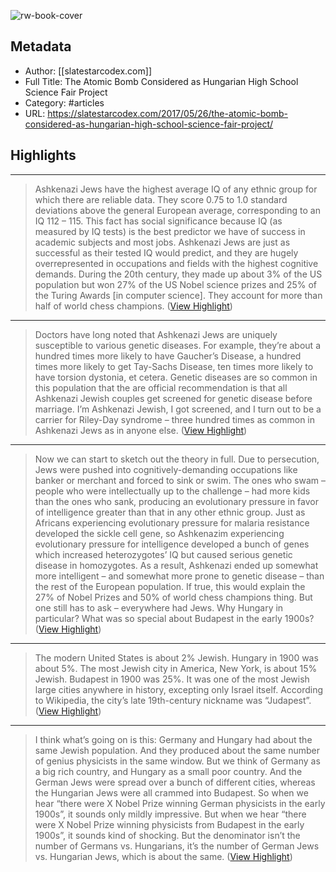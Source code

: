 ![rw-book-cover](https://readwise-assets.s3.amazonaws.com/static/images/article2.74d541386bbf.png)

## Metadata
- Author: [[slatestarcodex.com]]
- Full Title: The Atomic Bomb Considered as Hungarian High School Science Fair Project
- Category: #articles
- URL: https://slatestarcodex.com/2017/05/26/the-atomic-bomb-considered-as-hungarian-high-school-science-fair-project/

## Highlights
***

> Ashkenazi Jews have the highest average IQ of any ethnic group for which there are reliable data. They score 0.75 to 1.0 standard deviations above the general European average, corresponding to an IQ 112 – 115. This fact has social significance because IQ (as measured by IQ tests) is the best predictor we have of success in academic subjects and most jobs. Ashkenazi Jews are just as successful as their tested IQ would predict, and they are hugely overrepresented in occupations and fields with the highest cognitive demands. During the 20th century, they made up about 3% of the US population but won 27% of the US Nobel science prizes and 25% of the Turing Awards [in computer science]. They account for more than half of world chess champions. ([View Highlight](https://instapaper.com/read/1521414794/20061541))

***

> Doctors have long noted that Ashkenazi Jews are uniquely susceptible to various genetic diseases. For example, they’re about a hundred times more likely to have Gaucher’s Disease, a hundred times more likely to get Tay-Sachs Disease, ten times more likely to have torsion dystonia, et cetera. Genetic diseases are so common in this population that the are official recommendation is that all Ashkenazi Jewish couples get screened for genetic disease before marriage. I’m Ashkenazi Jewish, I got screened, and I turn out to be a carrier for Riley-Day syndrome – three hundred times as common in Ashkenazi Jews as in anyone else. ([View Highlight](https://instapaper.com/read/1521414794/20061553))

***

> Now we can start to sketch out the theory in full. Due to persecution, Jews were pushed into cognitively-demanding occupations like banker or merchant and forced to sink or swim. The ones who swam – people who were intellectually up to the challenge – had more kids than the ones who sank, producing an evolutionary pressure in favor of intelligence greater than that in any other ethnic group. Just as Africans experiencing evolutionary pressure for malaria resistance developed the sickle cell gene, so Ashkenazim experiencing evolutionary pressure for intelligence developed a bunch of genes which increased heterozygotes’ IQ but caused serious genetic disease in homozygotes. As a result, Ashkenazi ended up somewhat more intelligent – and somewhat more prone to genetic disease – than the rest of the European population.
> If true, this would explain the 27% of Nobel Prizes and 50% of world chess champions thing. But one still has to ask – everywhere had Jews. Why Hungary in particular? What was so special about Budapest in the early 1900s? ([View Highlight](https://instapaper.com/read/1521414794/20061576))

***

> The modern United States is about 2% Jewish. Hungary in 1900 was about 5%. The most Jewish city in America, New York, is about 15% Jewish. Budapest in 1900 was 25%. It was one of the most Jewish large cities anywhere in history, excepting only Israel itself. According to Wikipedia, the city’s late 19th-century nickname was “Judapest”. ([View Highlight](https://instapaper.com/read/1521414794/20061584))

***

> I think what’s going on is this: Germany and Hungary had about the same Jewish population. And they produced about the same number of genius physicists in the same window. But we think of Germany as a big rich country, and Hungary as a small poor country. And the German Jews were spread over a bunch of different cities, whereas the Hungarian Jews were all crammed into Budapest. So when we hear “there were X Nobel Prize winning German physicists in the early 1900s”, it sounds only mildly impressive. But when we hear “there were X Nobel Prize winning physicists from Budapest in the early 1900s”, it sounds kind of shocking. But the denominator isn’t the number of Germans vs. Hungarians, it’s the number of German Jews vs. Hungarian Jews, which is about the same. ([View Highlight](https://instapaper.com/read/1521414794/20061598))


